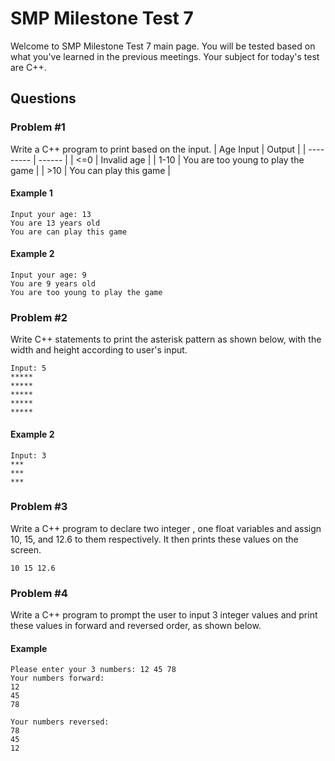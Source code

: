 # SMP Milestone Test 7

Welcome to SMP Milestone Test 7 main page. You will be tested based on what you've learned in the previous meetings. 
Your subject for today's test are C++.


## Questions

### Problem #1
Write a C++ program to print based on the input.
| Age Input | Output |
| --------- | ------ |
| <=0 | Invalid age |
| 1-10 | You are too young to play the game |
| >10 | You can play this game |

#### Example 1
```
Input your age: 13
You are 13 years old
You are can play this game
```
#### Example 2
```
Input your age: 9
You are 9 years old
You are too young to play the game
```

### Problem #2
Write C++ statements to print the asterisk pattern as shown below, with the width and height according to user's input.

```
Input: 5
***** 
***** 
***** 
***** 
***** 
```
#### Example 2
```
Input: 3
*** 
*** 
***
```

### Problem #3
Write a C++ program to declare two integer , one float variables and assign 10, 15, and 12.6 to them respectively. It then prints these values on the screen.

```
10 15 12.6
```

### Problem #4
Write a C++ program to prompt the user to input 3 integer values and print these values in forward and reversed order, as shown below.

#### Example
```
Please enter your 3 numbers: 12 45 78 
Your numbers forward: 
12 
45 
78 
  
Your numbers reversed: 
78 
45 
12 
```
